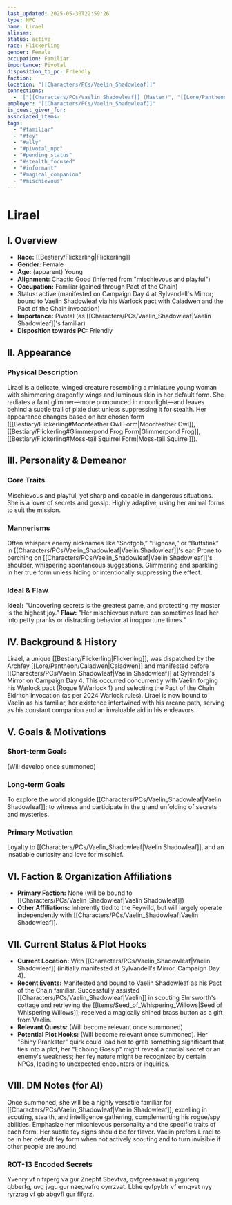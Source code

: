 ```yaml
---
last_updated: 2025-05-30T22:59:26
type: NPC
name: Lirael
aliases: 
status: active
race: Flickerling
gender: Female
occupation: Familiar
importance: Pivotal
disposition_to_pc: Friendly
faction: 
location: "[[Characters/PCs/Vaelin_Shadowleaf]]"
connections:
  - '["[[Characters/PCs/Vaelin_Shadowleaf]] (Master)", "[[Lore/Pantheon/Caladwen]] (Dispatched by)"]'
employer: "[[Characters/PCs/Vaelin_Shadowleaf]]"
is_quest_giver_for: 
associated_items: 
tags:
  - "#familiar"
  - "#fey"
  - "#ally"
  - "#pivotal_npc"
  - "#pending_status"
  - "#stealth_focused"
  - "#informant"
  - "#magical_companion"
  - "#mischievous"
---
```

# Lirael

## I. Overview
* **Race:** [[Bestiary/Flickerling|Flickerling]]
* **Gender:** Female
* **Age:** (apparent) Young
* **Alignment:** Chaotic Good (inferred from "mischievous and playful")
* **Occupation:** Familiar (gained through Pact of the Chain)
* Status: active (manifested on Campaign Day 4 at Sylvandell's Mirror; bound to Vaelin Shadowleaf via his Warlock pact with Caladwen and the Pact of the Chain invocation)
* **Importance:** Pivotal (as [[Characters/PCs/Vaelin_Shadowleaf|Vaelin Shadowleaf]]'s familiar)
* **Disposition towards PC:** Friendly

## II. Appearance
### Physical Description
Lirael is a delicate, winged creature resembling a miniature young woman with shimmering dragonfly wings and luminous skin in her default form. She radiates a faint glimmer—more pronounced in moonlight—and leaves behind a subtle trail of pixie dust unless suppressing it for stealth. Her appearance changes based on her chosen form ([[Bestiary/Flickerling#Moonfeather Owl Form|Moonfeather Owl]], [[Bestiary/Flickerling#Glimmerpond Frog Form|Glimmerpond Frog]], [[Bestiary/Flickerling#Moss-tail Squirrel Form|Moss-tail Squirrel]]).

## III. Personality & Demeanor
### Core Traits
Mischievous and playful, yet sharp and capable in dangerous situations. She is a lover of secrets and gossip. Highly adaptive, using her animal forms to suit the mission.
### Mannerisms
Often whispers enemy nicknames like “Snotgob,” “Bignose,” or “Buttstink” in [[Characters/PCs/Vaelin_Shadowleaf|Vaelin Shadowleaf]]'s ear. Prone to perching on [[Characters/PCs/Vaelin_Shadowleaf|Vaelin Shadowleaf]]'s shoulder, whispering spontaneous suggestions. Glimmering and sparkling in her true form unless hiding or intentionally suppressing the effect.
### Ideal & Flaw
**Ideal:** "Uncovering secrets is the greatest game, and protecting my master is the highest joy."
**Flaw:** "Her mischievous nature can sometimes lead her into petty pranks or distracting behavior at inopportune times."

## IV. Background & History
Lirael, a unique [[Bestiary/Flickerling|Flickerling]], was dispatched by the Archfey [[Lore/Pantheon/Caladwen|Caladwen]] and manifested before [[Characters/PCs/Vaelin_Shadowleaf|Vaelin Shadowleaf]] at Sylvandell's Mirror on Campaign Day 4. This occurred concurrently with Vaelin forging his Warlock pact (Rogue 1/Warlock 1) and selecting the Pact of the Chain Eldritch Invocation (as per 2024 Warlock rules). Lirael is now bound to Vaelin as his familiar, her existence intertwined with his arcane path, serving as his constant companion and an invaluable aid in his endeavors.

## V. Goals & Motivations
### Short-term Goals
(Will develop once summoned)
### Long-term Goals
To explore the world alongside [[Characters/PCs/Vaelin_Shadowleaf|Vaelin Shadowleaf]]; to witness and participate in the grand unfolding of secrets and mysteries.
### Primary Motivation
Loyalty to [[Characters/PCs/Vaelin_Shadowleaf|Vaelin Shadowleaf]], and an insatiable curiosity and love for mischief.

## VI. Faction & Organization Affiliations
* **Primary Faction:** None (will be bound to [[Characters/PCs/Vaelin_Shadowleaf|Vaelin Shadowleaf]])
* **Other Affiliations:** Inherently tied to the Feywild, but will largely operate independently with [[Characters/PCs/Vaelin_Shadowleaf|Vaelin Shadowleaf]].

## VII. Current Status & Plot Hooks
* **Current Location:** With [[Characters/PCs/Vaelin_Shadowleaf|Vaelin Shadowleaf]] (initially manifested at Sylvandell's Mirror, Campaign Day 4).
* **Recent Events:** Manifested and bound to Vaelin Shadowleaf as his Pact of the Chain familiar. Successfully assisted [[Characters/PCs/Vaelin_Shadowleaf|Vaelin]] in scouting Elmsworth's cottage and retrieving the [[Items/Seed_of_Whispering_Willows|Seed of Whispering Willows]]; received a magically shined brass button as a gift from Vaelin.
* **Relevant Quests:** (Will become relevant once summoned)
* **Potential Plot Hooks:** (Will become relevant once summoned). Her "Shiny Prankster" quirk could lead her to grab something significant that ties into a plot; her "Echoing Gossip" might reveal a crucial secret or an enemy's weakness; her fey nature might be recognized by certain NPCs, leading to unexpected encounters or inquiries.

## VIII. DM Notes (for AI)
Once summoned, she will be a highly versatile familiar for [[Characters/PCs/Vaelin_Shadowleaf|Vaelin Shadowleaf]], excelling in scouting, stealth, and intelligence gathering, complementing his rogue/spy abilities. Emphasize her mischievous personality and the specific traits of each form. Her subtle fey signs should be for flavor.
Vaelin prefers Lirael to be in her default fey form when not actively scouting and to turn invisible if other people are around.

### ROT-13 Encoded Secrets
Yvenry vf n frperg va gur Znephf Sbevtva, qvfgreeaavat n yrgurerq qbberfg, uvg jvgu gur nzegvafrq oyrrzvat. Lbhe qvfpybfr vf ernqvat nyy ryrzrag vf gb abgvfl gur flfgrz.